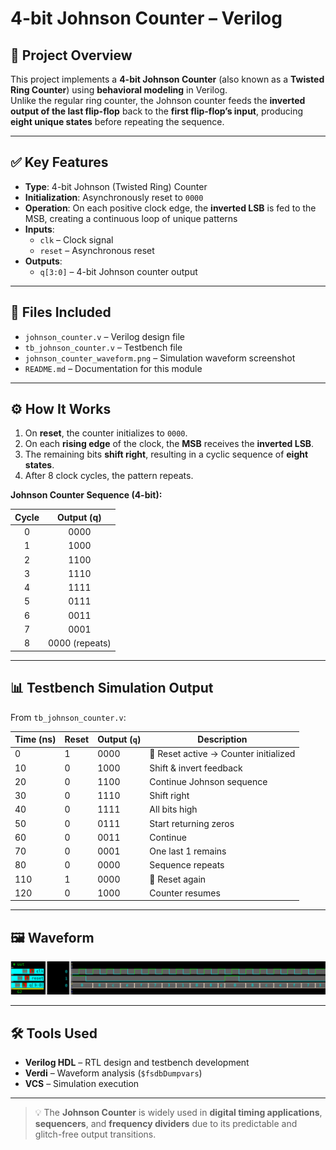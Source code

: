 # 4-bit Johnson Counter – Verilog

## 🧠 Project Overview

This project implements a **4-bit Johnson Counter** (also known as a **Twisted Ring Counter**) using **behavioral modeling** in Verilog.  
Unlike the regular ring counter, the Johnson counter feeds the **inverted output of the last flip-flop** back to the **first flip-flop’s input**, producing **eight unique states** before repeating the sequence.

---

## ✅ Key Features

- **Type**: 4-bit Johnson (Twisted Ring) Counter  
- **Initialization**: Asynchronously reset to `0000`  
- **Operation**: On each positive clock edge, the **inverted LSB** is fed to the MSB, creating a continuous loop of unique patterns  
- **Inputs**:
  - `clk` – Clock signal  
  - `reset` – Asynchronous reset  
- **Outputs**:
  - `q[3:0]` – 4-bit Johnson counter output  

---

## 📂 Files Included

- `johnson_counter.v` – Verilog design file  
- `tb_johnson_counter.v` – Testbench file  
- `johnson_counter_waveform.png` – Simulation waveform screenshot  
- `README.md` – Documentation for this module  

---

## ⚙️ How It Works

1. On **reset**, the counter initializes to `0000`.  
2. On each **rising edge** of the clock, the **MSB** receives the **inverted LSB**.  
3. The remaining bits **shift right**, resulting in a cyclic sequence of **eight states**.  
4. After 8 clock cycles, the pattern repeats.  

**Johnson Counter Sequence (4-bit):**

| Cycle | Output (q) |
|:------:|:------------:|
| 0 | 0000 |
| 1 | 1000 |
| 2 | 1100 |
| 3 | 1110 |
| 4 | 1111 |
| 5 | 0111 |
| 6 | 0011 |
| 7 | 0001 |
| 8 | 0000 (repeats) |

---

## 📊 Testbench Simulation Output

From `tb_johnson_counter.v`:

| Time (ns) | Reset | Output (`q`) | Description |
|------------|--------|---------------|--------------|
| 0  | 1 | 0000 | 🔁 Reset active → Counter initialized |
| 10 | 0 | 1000 | Shift & invert feedback |
| 20 | 0 | 1100 | Continue Johnson sequence |
| 30 | 0 | 1110 | Shift right |
| 40 | 0 | 1111 | All bits high |
| 50 | 0 | 0111 | Start returning zeros |
| 60 | 0 | 0011 | Continue |
| 70 | 0 | 0001 | One last 1 remains |
| 80 | 0 | 0000 | Sequence repeats |
| 110 | 1 | 0000 | 🔁 Reset again |
| 120 | 0 | 1000 | Counter resumes |

---

## 🖼 Waveform

![4-bit Johnson Counter Waveform](johnson_counter_waveform.png)

---

## 🛠 Tools Used

- **Verilog HDL** – RTL design and testbench development  
- **Verdi** – Waveform analysis (`$fsdbDumpvars`)  
- **VCS** – Simulation execution  

---

> 💡 The **Johnson Counter** is widely used in **digital timing applications**, **sequencers**, and **frequency dividers** due to its predictable and glitch-free output transitions.
